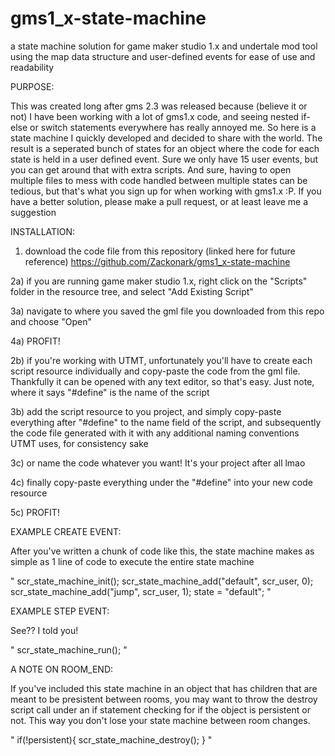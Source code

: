 # gms1_x-state-machine
a state machine solution for game maker studio 1.x and undertale mod tool using the map data structure and user-defined events for ease of use and readability


PURPOSE:

This was created long after gms 2.3 was released because (believe it or not) I have been working with a lot of gms1.x code, and seeing nested if-else or switch statements everywhere has really annoyed me. So here is a state machine I quickly developed and decided to share with the world. The result is a seperated bunch of states for an object where the code for each state is held in a user defined event. Sure we only have 15 user events, but you can get around that with extra scripts. And sure, having to open multiple files to mess with code handled between multiple states can be tedious, but that's what you sign up for when working with gms1.x :P.
If you have a better solution, please make a pull request, or at least leave me a suggestion


INSTALLATION:
1) download the code file from this repository (linked here for future reference) https://github.com/Zackonark/gms1_x-state-machine

2a) if you are running game maker studio 1.x, right click on the "Scripts" folder in the resource tree, and select "Add Existing Script"

3a) navigate to where you saved the gml file you downloaded from this repo and choose "Open"

4a) PROFIT!

2b) if you're working with UTMT, unfortunately you'll have to create each script resource individually and copy-paste the code from the gml file. Thankfully it can be opened with any text editor, so that's easy. Just note, where it says "#define" is the name of the script

3b) add the script resource to you project, and simply copy-paste everything after "#define" to the name field of the script, and subsequently the code file generated with it with any additional naming conventions UTMT uses, for consistency sake

3c) or name the code whatever you want! It's your project after all lmao

4c) finally copy-paste everything under the "#define" into your new code resource

5c) PROFIT!


EXAMPLE CREATE EVENT:

After you've written a chunk of code like this, the state machine makes as simple as 1 line of code to execute the entire state machine

"
scr_state_machine_init();
scr_state_machine_add("default", scr_user, 0);
scr_state_machine_add("jump", scr_user, 1);
state = "default";
"


EXAMPLE STEP EVENT:

See?? I told you!

"
scr_state_machine_run();
"


A NOTE ON ROOM_END:

If you've included this state machine in an object that has children that are meant to be presistent between rooms, you may want to throw the destroy script call under an if statement checking for if the object is persistent or not. This way you don't lose your state machine between room changes.

"
if(!persistent){
    scr_state_machine_destroy();
}
"
